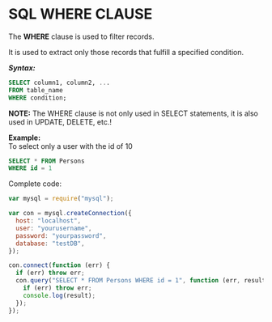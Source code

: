 # SQL WHERE CLAUSE

The **WHERE** clause is used to filter records.

It is used to extract only those records that fulfill a specified condition.

**_Syntax:_**

```sql
SELECT column1, column2, ...
FROM table_name
WHERE condition;
```

**NOTE:**
The WHERE clause is not only used in SELECT statements, it is also used in UPDATE, DELETE, etc.!

**Example:**
<br>
To select only a user with the id of 10

```sql
SELECT * FROM Persons
WHERE id = 1
```

Complete code:

```js
var mysql = require("mysql");

var con = mysql.createConnection({
  host: "localhost",
  user: "yourusername",
  password: "yourpassword",
  database: "testDB",
});

con.connect(function (err) {
  if (err) throw err;
  con.query("SELECT * FROM Persons WHERE id = 1", function (err, result) {
    if (err) throw err;
    console.log(result);
  });
});
```
